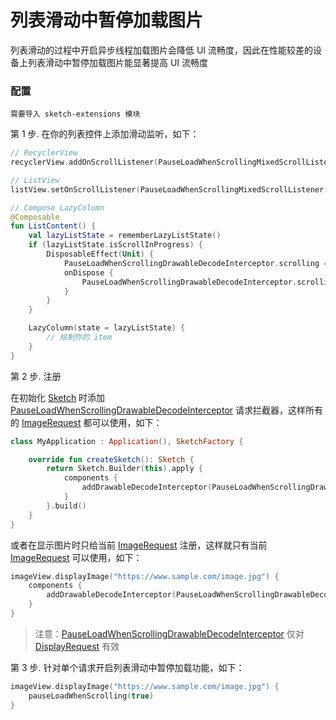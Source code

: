 # 列表滑动中暂停加载图片

列表滑动的过程中开启异步线程加载图片会降低 UI 流畅度，因此在性能较差的设备上列表滑动中暂停加载图片能显著提高 UI 流畅度



### 配置

`需要导入 sketch-extensions 模块`

第 1 步. 在你的列表控件上添加滑动监听，如下：

```kotlin
// RecyclerView
recyclerView.addOnScrollListener(PauseLoadWhenScrollingMixedScrollListener())

// ListView
listView.setOnScrollListener(PauseLoadWhenScrollingMixedScrollListener())

// Compose LazyColumn
@Composable
fun ListContent() {
    val lazyListState = rememberLazyListState()
    if (lazyListState.isScrollInProgress) {
        DisposableEffect(Unit) {
            PauseLoadWhenScrollingDrawableDecodeInterceptor.scrolling = true
            onDispose {
                PauseLoadWhenScrollingDrawableDecodeInterceptor.scrolling = false
            }
        }
    }

    LazyColumn(state = lazyListState) {
        // 绘制你的 item
    }
}
```

第 2 步. 注册

在初始化 [Sketch] 时添加 [PauseLoadWhenScrollingDrawableDecodeInterceptor] 请求拦截器，这样所有的 [ImageRequest] 都可以使用，如下：

```kotlin
class MyApplication : Application(), SketchFactory {

    override fun createSketch(): Sketch {
        return Sketch.Builder(this).apply {
            components {
                addDrawableDecodeInterceptor(PauseLoadWhenScrollingDrawableDecodeInterceptor())
            }
        }.build()
    }
}
```

或者在显示图片时只给当前 [ImageRequest] 注册，这样就只有当前 [ImageRequest] 可以使用，如下：

```kotlin
imageView.displayImage("https://www.sample.com/image.jpg") {
    components {
        addDrawableDecodeInterceptor(PauseLoadWhenScrollingDrawableDecodeInterceptor())
    }
}
```

> 注意：[PauseLoadWhenScrollingDrawableDecodeInterceptor] 仅对 [DisplayRequest] 有效

第 3 步. 针对单个请求开启列表滑动中暂停加载功能，如下：

```kotlin
imageView.displayImage("https://www.sample.com/image.jpg") {
    pauseLoadWhenScrolling(true)
}
```

[Sketch]: ../../sketch/src/main/java/com/github/panpf/sketch/Sketch.kt

[DisplayRequest]: ../../sketch/src/main/java/com/github/panpf/sketch/request/DisplayRequest.kt

[PauseLoadWhenScrollingDrawableDecodeInterceptor]: ../../sketch-extensions/src/main/java/com/github/panpf/sketch/request/PauseLoadWhenScrollingDrawableDecodeInterceptor.kt

[ImageRequest]: ../../sketch/src/main/java/com/github/panpf/sketch/request/ImageRequest.kt
